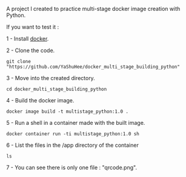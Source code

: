 A project I created to practice multi-stage docker image creation with Python.

If you want to test it :

1 - Install [docker](https://docs.docker.com/get-docker/).

2 - Clone the code.
```
git clone "https://github.com/YaShuHee/docker_multi_stage_building_python"
```

3 - Move into the created directory.
```
cd docker_multi_stage_building_python
```

4 - Build the docker image.
```
docker image build -t multistage_python:1.0 .
```

5 - Run a shell in a container made with the built image.
```
docker container run -ti multistage_python:1.0 sh
```

6 - List the files in the /app directory of the container
```
ls
```

7 - You can see there is only one file : "qrcode.png".